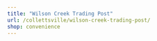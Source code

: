 ```yaml
---
title: "Wilson Creek Trading Post"
url: /collettsville/wilson-creek-trading-post/
shop: convenience
---
```

